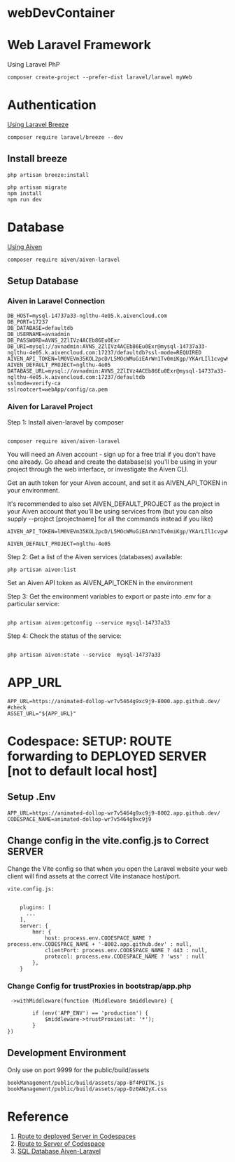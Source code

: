 # webDevContainer



# Web Laravel Framework

Using Laravel PhP

```
composer create-project --prefer-dist laravel/laravel myWeb
```

# Authentication

[Using Laravel Breeze](https://laravel.com/docs/11.x/starter-kits#laravel-breeze)

```
composer require laravel/breeze --dev
```
## Install breeze

```
php artisan breeze:install
 
php artisan migrate
npm install
npm run dev
```

# Database

[Using Aiven](https://github.com/nglthu/Database/blob/main/aivenConnection.md)
```
composer require aiven/aiven-laravel

```

## Setup Database

### Aiven in Laravel Connection

```
DB_HOST=mysql-14737a33-nglthu-4e05.k.aivencloud.com
DB_PORT=17237
DB_DATABASE=defaultdb
DB_USERNAME=avnadmin
DB_PASSWORD=AVNS_2ZlIVz4ACEb86Eu0Exr
DB_URI=mysql://avnadmin:AVNS_2ZlIVz4ACEb86Eu0Exr@mysql-14737a33-nglthu-4e05.k.aivencloud.com:17237/defaultdb?ssl-mode=REQUIRED
AIVEN_API_TOKEN=lM0VEVm35KOL2pcD/L5MOcWMuGiEArWn1Tv0miKgp/YKArLIl1cvgwKAom8WoAqHBHuB2zXdlvi0M7pJ5uLdK9x+oyTUkuw9LIc0b4BUIsqjOrOouKaUFIOAeMndk0vqjARS4xDhPjBpOrNF8AO0BytS28tsEc6kVML1Plros4ShoLoOp7LxRXc4GXBgt5fWVfWVEZBXdmX+y5KB1kos+0ZvxfyqcmtRWQ3Um8NRm+ae566d1E6jYFeeFdtSePE34w0ZKEpdCpA4XS9sT18Ur7/LtAGzX1MBxkh1BCVLhrbZsDzeqnIRnICIq4ZlveerhcG5Mg9YfXoDDVaBxSTHN8yBiSG1WgK1H8qHlRWqfA==
AIVEN_DEFAULT_PROJECT=nglthu-4e05
DATABASE_URL=mysql://avnadmin:AVNS_2ZlIVz4ACEb86Eu0Exr@mysql-14737a33-nglthu-4e05.k.aivencloud.com:17237/defaultdb
sslmode=verify-ca
sslrootcert=webApp/config/ca.pem

```

### Aiven for Laravel Project

Step 1: Install aiven-laravel by composer
```

composer require aiven/aiven-laravel

```

You will need an Aiven account - sign up for a free trial if you don't have one already. Go ahead and create the database(s) you'll be using in your project through the web interface, or investigate the Aiven CLI.

Get an auth token for your Aiven account, and set it as AIVEN_API_TOKEN in your environment.

It's recommended to also set AIVEN_DEFAULT_PROJECT as the project in your Aiven account that you'll be using services from (but you can also supply --project [projectname] for all the commands instead if you like)

```
AIVEN_API_TOKEN=lM0VEVm35KOL2pcD/L5MOcWMuGiEArWn1Tv0miKgp/YKArLIl1cvgwKAom8WoAqHBHuB2zXdlvi0M7pJ5uLdK9x+oyTUkuw9LIc0b4BUIsqjOrOouKaUFIOAeMndk0vqjARS4xDhPjBpOrNF8AO0BytS28tsEc6kVML1Plros4ShoLoOp7LxRXc4GXBgt5fWVfWVEZBXdmX+y5KB1kos+0ZvxfyqcmtRWQ3Um8NRm+ae566d1E6jYFeeFdtSePE34w0ZKEpdCpA4XS9sT18Ur7/LtAGzX1MBxkh1BCVLhrbZsDzeqnIRnICIq4ZlveerhcG5Mg9YfXoDDVaBxSTHN8yBiSG1WgK1H8qHlRWqfA==

AIVEN_DEFAULT_PROJECT=nglthu-4e05

```

Step 2: Get a list of the Aiven services (databases) available:

```
php artisan aiven:list
```

Set an Aiven API token as AIVEN_API_TOKEN in the environment

Step 3: 
Get the environment variables to export or paste into .env for a particular service:
```

php artisan aiven:getconfig --service mysql-14737a33
```

Step 4: Check the status of the service:
```

php artisan aiven:state --service  mysql-14737a33
```





# APP_URL

```
APP_URL=https://animated-dollop-wr7v5464g9xc9j9-8000.app.github.dev/
#check
ASSET_URL="${APP_URL}"
```

# Codespace: SETUP: ROUTE forwarding to DEPLOYED SERVER [not to default local host] 

## Setup .Env

```
APP_URL=https://animated-dollop-wr7v5464g9xc9j9-8002.app.github.dev/
CODESPACE_NAME=animated-dollop-wr7v5464g9xc9j9
```
## Change config in the vite.config.js to Correct SERVER

Change the Vite config so that when you open the Laravel website your web client will find assets at the correct Vite instanace host/port.

```
vite.config.js:


    plugins: [
      ...
    ],
    server: {
        hmr: {
            host: process.env.CODESPACE_NAME ? process.env.CODESPACE_NAME + '-8002.app.github.dev' : null,
            clientPort: process.env.CODESPACE_NAME ? 443 : null,
            protocol: process.env.CODESPACE_NAME ? 'wss' : null
        },
    }
```    
### Change Config for trustProxies in bootstrap/app.php

```
 ->withMiddleware(function (Middleware $middleware) {
    
        if (env('APP_ENV') == 'production') {
            $middleware->trustProxies(at: '*');
        }
})
```
## Development Environment

Only use on port 9999 for the public/build/assets
```
bookManagement/public/build/assets/app-Bf4POITK.js
bookManagement/public/build/assets/app-Dz0AWJyX.css

```
# Reference

1. [Route to deployed Server in Codespaces](https://github.com/JonoHall/Laravel-Vite-Codespaces)
2. [Route to Server of  Codespace](https://laracasts.com/discuss/channels/devops/laravel-10-vite-and-codespaces)
3. [SQL Database Aiven-Laravel](https://github.com/Aiven-Labs/aiven-laravel#getting-started)
